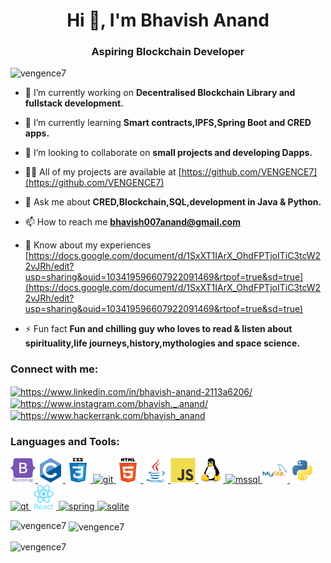 <h1 align="center">Hi 👋, I'm Bhavish Anand</h1>
<h3 align="center">Aspiring Blockchain Developer</h3>

<p align="left"> <img src="https://komarev.com/ghpvc/?username=vengence7&label=Profile%20views&color=0e75b6&style=flat" alt="vengence7" /> </p>

- 🔭 I’m currently working on **Decentralised Blockchain Library and fullstack development.**

- 🌱 I’m currently learning **Smart contracts,IPFS,Spring Boot and CRED apps.**

- 👯 I’m looking to collaborate on **small projects and developing Dapps.**

- 👨‍💻 All of my projects are available at [https://github.com/VENGENCE7](https://github.com/VENGENCE7)

- 💬 Ask me about **CRED,Blockchain,SQL,development in Java & Python.**

- 📫 How to reach me **bhavish007anand@gmail.com**

- 📄 Know about my experiences [https://docs.google.com/document/d/1SxXT1IArX_OhdFPTjoITiC3tcW22vJRh/edit?usp=sharing&ouid=103419596607922091469&rtpof=true&sd=true](https://docs.google.com/document/d/1SxXT1IArX_OhdFPTjoITiC3tcW22vJRh/edit?usp=sharing&ouid=103419596607922091469&rtpof=true&sd=true)

- ⚡ Fun fact **Fun and chilling guy who loves to read & listen about spirituality,life journeys,history,mythologies and space science.**

<h3 align="left">Connect with me:</h3>
<p align="left">
<a href="https://linkedin.com/in/https://www.linkedin.com/in/bhavish-anand-2113a6206/" target="blank"><img align="center" src="https://raw.githubusercontent.com/rahuldkjain/github-profile-readme-generator/master/src/images/icons/Social/linked-in-alt.svg" alt="https://www.linkedin.com/in/bhavish-anand-2113a6206/" height="30" width="40" /></a>
<a href="https://instagram.com/https://www.instagram.com/bhavish._.anand/" target="blank"><img align="center" src="https://raw.githubusercontent.com/rahuldkjain/github-profile-readme-generator/master/src/images/icons/Social/instagram.svg" alt="https://www.instagram.com/bhavish._.anand/" height="30" width="40" /></a>
<a href="https://www.hackerrank.com/https://www.hackerrank.com/bhavish_anand" target="blank"><img align="center" src="https://raw.githubusercontent.com/rahuldkjain/github-profile-readme-generator/master/src/images/icons/Social/hackerrank.svg" alt="https://www.hackerrank.com/bhavish_anand" height="30" width="40" /></a>
</p>

<h3 align="left">Languages and Tools:</h3>
<p align="left"> <a href="https://getbootstrap.com" target="_blank" rel="noreferrer"> <img src="https://raw.githubusercontent.com/devicons/devicon/master/icons/bootstrap/bootstrap-plain-wordmark.svg" alt="bootstrap" width="40" height="40"/> </a> <a href="https://www.cprogramming.com/" target="_blank" rel="noreferrer"> <img src="https://raw.githubusercontent.com/devicons/devicon/master/icons/c/c-original.svg" alt="c" width="40" height="40"/> </a> <a href="https://www.w3schools.com/css/" target="_blank" rel="noreferrer"> <img src="https://raw.githubusercontent.com/devicons/devicon/master/icons/css3/css3-original-wordmark.svg" alt="css3" width="40" height="40"/> </a> <a href="https://git-scm.com/" target="_blank" rel="noreferrer"> <img src="https://www.vectorlogo.zone/logos/git-scm/git-scm-icon.svg" alt="git" width="40" height="40"/> </a> <a href="https://www.w3.org/html/" target="_blank" rel="noreferrer"> <img src="https://raw.githubusercontent.com/devicons/devicon/master/icons/html5/html5-original-wordmark.svg" alt="html5" width="40" height="40"/> </a> <a href="https://www.java.com" target="_blank" rel="noreferrer"> <img src="https://raw.githubusercontent.com/devicons/devicon/master/icons/java/java-original.svg" alt="java" width="40" height="40"/> </a> <a href="https://developer.mozilla.org/en-US/docs/Web/JavaScript" target="_blank" rel="noreferrer"> <img src="https://raw.githubusercontent.com/devicons/devicon/master/icons/javascript/javascript-original.svg" alt="javascript" width="40" height="40"/> </a> <a href="https://www.linux.org/" target="_blank" rel="noreferrer"> <img src="https://raw.githubusercontent.com/devicons/devicon/master/icons/linux/linux-original.svg" alt="linux" width="40" height="40"/> </a> <a href="https://www.microsoft.com/en-us/sql-server" target="_blank" rel="noreferrer"> <img src="https://www.svgrepo.com/show/303229/microsoft-sql-server-logo.svg" alt="mssql" width="40" height="40"/> </a> <a href="https://www.mysql.com/" target="_blank" rel="noreferrer"> <img src="https://raw.githubusercontent.com/devicons/devicon/master/icons/mysql/mysql-original-wordmark.svg" alt="mysql" width="40" height="40"/> </a> <a href="https://www.python.org" target="_blank" rel="noreferrer"> <img src="https://raw.githubusercontent.com/devicons/devicon/master/icons/python/python-original.svg" alt="python" width="40" height="40"/> </a> <a href="https://www.qt.io/" target="_blank" rel="noreferrer"> <img src="https://upload.wikimedia.org/wikipedia/commons/0/0b/Qt_logo_2016.svg" alt="qt" width="40" height="40"/> </a> <a href="https://reactjs.org/" target="_blank" rel="noreferrer"> <img src="https://raw.githubusercontent.com/devicons/devicon/master/icons/react/react-original-wordmark.svg" alt="react" width="40" height="40"/> </a> <a href="https://spring.io/" target="_blank" rel="noreferrer"> <img src="https://www.vectorlogo.zone/logos/springio/springio-icon.svg" alt="spring" width="40" height="40"/> </a> <a href="https://www.sqlite.org/" target="_blank" rel="noreferrer"> <img src="https://www.vectorlogo.zone/logos/sqlite/sqlite-icon.svg" alt="sqlite" width="40" height="40"/> </a> </p>

<p><img align="left" src="https://github-readme-stats.vercel.app/api/top-langs?username=vengence7&show_icons=true&locale=en&layout=compact" alt="vengence7" /></p>

<p>&nbsp;<img align="center" src="https://github-readme-stats.vercel.app/api?username=vengence7&show_icons=true&locale=en" alt="vengence7" /></p>

<p><img align="center" src="https://github-readme-streak-stats.herokuapp.com/?user=vengence7&" alt="vengence7" /></p>
